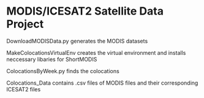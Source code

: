 # MODIS/ICESAT2 Satellite Data Project 

DownloadMODISData.py generates the MODIS datasets

MakeColocationsVirtualEnv creates the virtual environment and installs neccessary libaries for ShortMODIS 

ColocationsByWeek.py finds the colocations

Colocations_Data contains .csv files of MODIS files and their corresponding ICESAT2 files
